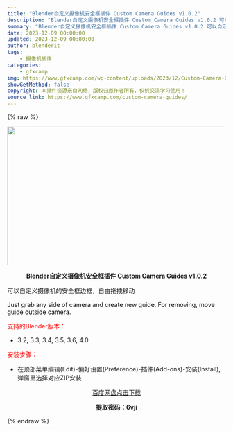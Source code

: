 ```yaml
---
title: "Blender自定义摄像机安全框插件 Custom Camera Guides v1.0.2"
description: "Blender自定义摄像机安全框插件 Custom Camera Guides v1.0.2 可以自定义摄像机的安全框边框，自由拖拽移动 Just grab any side of camera an..."
summary: "Blender自定义摄像机安全框插件 Custom Camera Guides v1.0.2 可以自定义摄像机的安全框边框，自由拖拽移动 Just grab any side of camera an..."
date: 2023-12-09 00:00:00
updated: 2023-12-09 00:00:00
author: blenderit
tags: 
    - 摄像机插件
categories:
    - gfxcamp
img: https://www.gfxcamp.com/wp-content/uploads/2023/12/Custom-Camera-Guides.jpg
showGetMethod: false
copyright: 本插件资源来自网络，版权归原作者所有，仅供交流学习使用！
source_link: https://www.gfxcamp.com/custom-camera-guides/
---
```


{% raw %}
<div><p><img decoding="async" class="aligncenter size-full wp-image-117274" src="https://www.gfxcamp.com/wp-content/uploads/2023/12/Custom-Camera-Guides.jpg" data-src="https://www.gfxcamp.com/wp-content/uploads/2023/12/Custom-Camera-Guides.jpg" alt="" width="640" height="320" data-srcset="https://www.gfxcamp.com/wp-content/uploads/2023/12/Custom-Camera-Guides.jpg 640w, https://www.gfxcamp.com/wp-content/uploads/2023/12/Custom-Camera-Guides-150x75.jpg 150w" data-sizes="(max-width: 640px) 100vw, 640px"></p><p style="text-align: center;"><strong>Blender自定义摄像机安全框插件 Custom Camera Guides v1.0.2</strong></p><p>可以自定义摄像机的安全框边框，自由拖拽移动</p><p><span style="color: #000000;">Just grab any side of camera and create new guide. For removing, move guide outside camera.</span></p><p style="text-align: left;"><span style="color: #ff0000;">支持的Blender版本：</span></p><ul>
<li style="text-align: left;">3.2, 3.3, 3.4, 3.5, 3.6, 4.0</li>
</ul><p style="text-align: left;"><span style="color: #ff0000;">安装步骤：</span></p><ul>
<li>在顶部菜单编辑(Edit)-偏好设置(Preference)-插件(Add-ons)-安装(Install),弹窗里选择对应ZIP安装</li>
</ul><p style="text-align: center;"><a class="maxbutton-3 maxbutton maxbutton-baidu" target="_blank" rel="noopener" href="https://pan.baidu.com/s/1XlNrO8pX62p71UuaHnsryQ?pwd=6vji"><span class="mb-text">百度网盘点击下载</span></a></p><p style="text-align: center;"><strong>提取密码：6vji</strong></p></div>
<div style="display: none">gfxcamp</div>
{% endraw %}